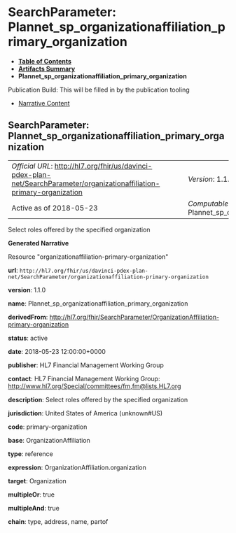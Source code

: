 # SearchParameter: Plannet\_sp\_organizationaffiliation\_primary\_organization

* [**Table of Contents**](toc.html)
* [**Artifacts Summary**](artifacts.html)
* **Plannet\_sp\_organizationaffiliation\_primary\_organization**

Publication Build: This will be filled in by the publication tooling

* [Narrative Content](#)

## SearchParameter: Plannet\_sp\_organizationaffiliation\_primary\_organization

|  |  |  |  |  |
| --- | --- | --- | --- | --- |
| *Official URL*: http://hl7.org/fhir/us/davinci-pdex-plan-net/SearchParameter/organizationaffiliation-primary-organization | | | | *Version*: 1.1.0 |
| Active as of 2018-05-23 | | | | *Computable Name*: Plannet\_sp\_organizationaffiliation\_primary\_organization |

Select roles offered by the specified organization

**Generated Narrative**

Resource "organizationaffiliation-primary-organization"

**url**: `http://hl7.org/fhir/us/davinci-pdex-plan-net/SearchParameter/organizationaffiliation-primary-organization`

**version**: 1.1.0

**name**: Plannet\_sp\_organizationaffiliation\_primary\_organization

**derivedFrom**: <http://hl7.org/fhir/SearchParameter/OrganizationAffiliation-primary-organization>

**status**: active

**date**: 2018-05-23 12:00:00+0000

**publisher**: HL7 Financial Management Working Group

**contact**: HL7 Financial Management Working Group: <http://www.hl7.org/Special/committees/fm>,[fm@lists.HL7.org](mailto:fm@lists.HL7.org)

**description**: Select roles offered by the specified organization

**jurisdiction**: United States of America  (unknown#US)

**code**: primary-organization

**base**: OrganizationAffiliation

**type**: reference

**expression**: OrganizationAffiliation.organization

**target**: Organization

**multipleOr**: true

**multipleAnd**: true

**chain**: type, address, name, partof